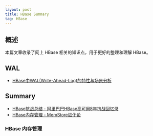 ```yaml
---
layout: post
title: HBase Summary
tag: HBase
---
```


## 概述
本篇文章收录了网上 HBase 相关的知识点，用于更好的整理和理解 HBase。

## WAL
* [HBase中WAL(Write-Ahead-Log)的特性与场景分析](https://blog.csdn.net/u013063153/article/details/70224599)

## Summary

* [HBase抗战总结 - 阿里巴巴HBase高可用8年抗战回忆录](https://mp.weixin.qq.com/s/oyZjswjAy1dJCQldEhGqNg)
* [HBase内存管理 - MemStore进化论](https://mp.weixin.qq.com/s/LPhfQmx0lhRayA_KQWD0-g)
### HBase 内存管理
